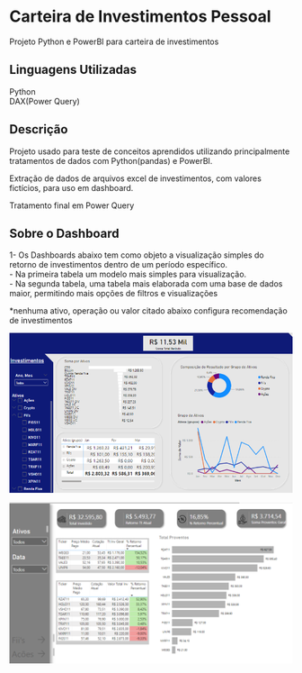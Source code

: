 
# Carteira de Investimentos Pessoal

Projeto Python e PowerBI para carteira de investimentos


## Linguagens Utilizadas

Python  
DAX(Power Query)

## Descrição

Projeto usado para teste de conceitos aprendidos utilizando principalmente tratamentos de dados com Python(pandas) e PowerBI.

Extração de dados de arquivos excel de investimentos, com valores fictícios, para uso em dashboard.

Tratamento final em Power Query

## Sobre o Dashboard

1- Os Dashboards abaixo tem como objeto a visualização simples do retorno de investimentos dentro de um período específico.  
    - Na primeira tabela um modelo mais simples para visualização.  
    - Na segunda tabela, uma tabela mais elaborada com uma base de dados maior, permitindo mais opções de filtros e visualizações  

*nenhuma ativo, operação ou valor citado abaixo configura recomendação de investimentos


![Visualização do Projeto](https://github.com/altieriplc/Projeto_Cart_Investimentos/blob/main/Dashboard.png)



![Visualização do Projeto](https://github.com/altieriplc/Projeto_Cart_Investimentos/blob/main/Dashboard_2.png)

